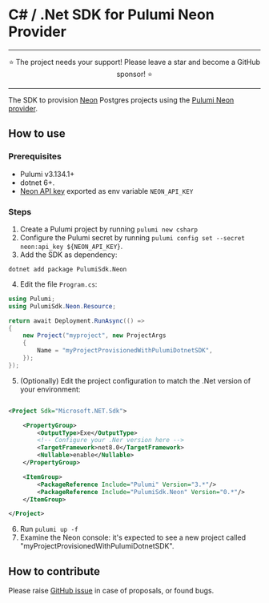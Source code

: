 # C# / .Net SDK for Pulumi Neon Provider

-----

<div align="center">
    ⭐ The project needs your support! Please leave a star and become a GitHub sponsor! ⭐
</div>

-----

The SDK to provision [Neon](https://neon.tech/) Postgres projects using the [Pulumi Neon provider](https://github.com/kislerdm/pulumi-neon).

## How to use

### Prerequisites

- Pulumi v3.134.1+
- dotnet 6+.
- [Neon API key](https://api-docs.neon.tech/reference/authentication#neon-api-keys) exported as env variable `NEON_API_KEY`

### Steps

1. Create a Pulumi project by running `pulumi new csharp`
2. Configure the Pulumi secret by running `pulumi config set --secret neon:api_key ${NEON_API_KEY}`.
3. Add the SDK as dependency:

```commandline
dotnet add package PulumiSdk.Neon
```

4. Edit the file `Program.cs`:

```csharp
using Pulumi;
using PulumiSdk.Neon.Resource;

return await Deployment.RunAsync(() =>
{
    new Project("myproject", new ProjectArgs
    {
        Name = "myProjectProvisionedWithPulumiDotnetSDK",
    });
});
```

5. (Optionally) Edit the project configuration to match the .Net version of your environment:

```xml

<Project Sdk="Microsoft.NET.Sdk">

    <PropertyGroup>
        <OutputType>Exe</OutputType>
        <!-- Configure your .Ner version here -->
        <TargetFramework>net8.0</TargetFramework>
        <Nullable>enable</Nullable>
    </PropertyGroup>

    <ItemGroup>
        <PackageReference Include="Pulumi" Version="3.*"/>
        <PackageReference Include="PulumiSdk.Neon" Version="0.*"/>
    </ItemGroup>

</Project>
```

6. Run `pulumi up -f`
7. Examine the Neon console: it's expected to see a new project called "myProjectProvisionedWithPulumiDotnetSDK".

## How to contribute

Please raise [GitHub issue](https://github.com/kislerdm/pulumi-neon/issues/new) in case of proposals, or found bugs.
